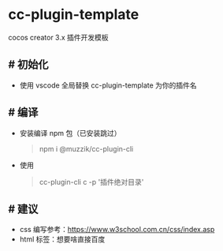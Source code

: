 # cc-plugin-template

cocos creator 3.x 插件开发模板

## # 初始化

-   使用 vscode 全局替换 cc-plugin-template 为你的插件名

## # 编译

-   安装编译 npm 包（已安装跳过）
    > npm i @muzzik/cc-plugin-cli
-   使用
    > cc-plugin-cli c -p '插件绝对目录'

## # 建议

-   css 编写参考：https://www.w3school.com.cn/css/index.asp
-   html 标签：想要啥直接百度

